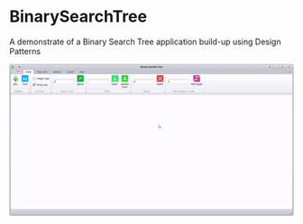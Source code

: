 # BinarySearchTree
A demonstrate of a Binary Search Tree application build-up using Design Patterns

![](BSTThumbnails.gif)
